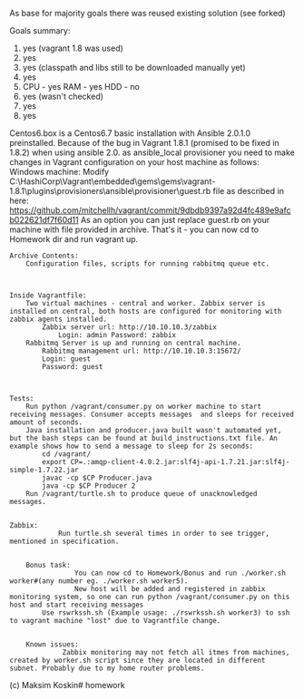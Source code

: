As base for majority goals there was reused existing solution (see forked)

Goals summary:
1. yes (vagrant 1.8 was used)
2. yes
3. yes (classpath and libs still to be downloaded manually yet)
4. yes
5. CPU - yes
   RAM - yes
   HDD - no
6. yes (wasn't checked)
7. yes
8. yes

Centos6.box is a Centos6.7 basic installation with Ansible 2.0.1.0 preinstalled.
Because of the bug in Vagrant 1.8.1 (promised to be fixed in 1.8.2) when using ansible 2.0. as ansible_local provisioner you need to make changes in Vagrant configuration on your host machine as follows:
Windows machine:
Modify C:\HashiCorp\Vagrant\embedded\gems\gems\vagrant-1.8.1\plugins\provisioners\ansible\provisioner\guest.rb file as described in here: https://github.com/mitchellh/vagrant/commit/9dbdb9397a92d4fc489e9afcb022621df7f60d11
As an option you can just replace guest.rb on your machine with file provided in archive.
That's it - you can now cd to Homework dir and run vagrant up.

			
    Archive Contents:
	    Configuration files, scripts for running rabbitmq queue etc.

	
	
	Inside Vagrantfile:
		Two virtual machines - central and worker. Zabbix server is installed on central, both hosts are configured for monitoring with zabbix agents installed. 
			Zabbix server url: http://10.10.10.3/zabbix 
				Login: admin Password: zabbix
		Rabbitmq Server is up and running on central machine.
			Rabbitmq management url: http://10.10.10.3:15672/
			Login: guest 
			Password: guest
		
		
		
	Tests:	
		Run python /vagrant/consumer.py on worker machine to start receiving messages. Consumer accepts messages  and sleeps for received amount of seconds.
		Java installation and producer.java built wasn't automated yet, but the bash steps can be found at build_instructions.txt file. An example shows how to send a message to sleep for 2s seconds:
			cd /vagrant/
			export CP=.:amqp-client-4.0.2.jar:slf4j-api-1.7.21.jar:slf4j-simple-1.7.22.jar
			javac -cp $CP Producer.java
			java -cp $CP Producer 2
		Run /vagrant/turtle.sh to produce queue of unacknowledged messages.
			
			
	Zabbix:
                Run turtle.sh several times in order to see trigger, mentioned in specification.


        Bonus task: 
                    You can now cd to Homework/Bonus and run ./worker.sh worker#(any number eg. ./worker.sh worker5).
                    New host will be added and registered in zabbix monitoring system, so one can run python /vagrant/consumer.py on this host and start receiving messages
		    Use rswrkssh.sh (Example usage: ./rswrkssh.sh worker3) to ssh to vagrant machine "lost" due to Vagrantfile change.


        Known issues:
	             Zabbix monitoring may not fetch all itmes from machines, created by worker.sh script since they are located in different subnet. Probably due to my home router problems.
		
		
		
		
		
		
		
		
		
		
		
(c) Maksim Koskin# homework
